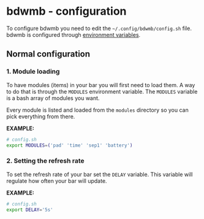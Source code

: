 # bdwmb - configuration

To configure bdwmb you need to edit the `~/.config/bdwmb/config.sh` file. bdwmb is configured through [environment variables](https://opensource.com/article/19/8/what-are-environment-variables).

## Normal configuration

### 1. Module loading

To have modules (items) in your bar you will first need to load them.
A way to do that is through the `MODULES` environment variable. The `MODULES` variable
is a bash array of modules you want.

Every module is listed and loaded from the `modules` directory so you can pick everything from there.

**EXAMPLE:**

```bash
# config.sh
export MODULES=('pad' 'time' 'sep1' 'battery')
```

### 2. Setting the refresh rate

To set the refresh rate of your bar set the `DELAY` variable.
This variable will regulate how often your bar will update.

**EXAMPLE:**

```bash
# config.sh
export DELAY='5s'
```
